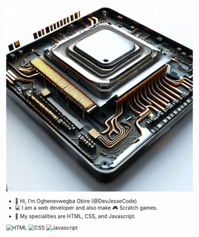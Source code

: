 <img src="./img/_46daaee7-c10f-4e2e-a1ee-3fa853683405.jfif">

- 👋 Hi, I’m Oghenevwegba Obire (@DevJesseCode)
- 💻 I am a web developer and also make 🎮 Scratch games.
- 📌 My specialities are HTML, CSS, and Javascript.

<img src="https://github.com/DevJesseCode/DevJesseCode/assets/81907733/074912bf-f341-49ec-a7ed-ae091201e356" width="30px" title="HTML">
<img src="https://github.com/DevJesseCode/DevJesseCode/assets/81907733/9e880e7a-b3c1-4649-997e-b6649b5e6fbf" width="30px" title="CSS">
<img src="https://github.com/DevJesseCode/DevJesseCode/assets/81907733/e2d4f961-e4d7-4a1b-a62a-91934cd06d7c" width="30px" title="Javascript">


<!---
WaysideBaker57/WaysideBaker57 is a ✨ special ✨ repository because its `README.md` (this file) appears on your GitHub profile.
You can click the Preview link to take a look at your changes.
--->
